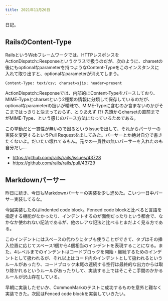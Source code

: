 ```yaml
---
title: 2021年11月26日
---
```


日記。

## RailsのContent-Type

RailsというWebフレームワークでは、HTTPレスポンスをActionDispatch::Responseというクラスで扱うのだが、次のように、charsetの後にもoptionalなparameterを持つようなContent-Typeをこのインスタンスに入れて取り出すと、optionalなparameterが消えてしまう。

```
Content-Type: text/csv; charset=sjis; header=present
```

ActionDispatch::Responseでは、内部的にContent-Typeをパースしており、MIME-Typeとcharsetという2種類の情報に分類して保存しているのだが、optionalなparameterの扱いが曖昧で、MIME-Typeに含むのか含まないのかがそこまではっきりと決まっておらず、とりあえず (?) 先頭からcharsetの直前までがMIME-Type、という感じのパース方法になっているためである。

この挙動だと一貫性が無いので困るというIssueを出して、それからパーサーの実装を変更するというPull Requestを出してみた。パーサーとか絶対自分で書きたくないよ。だいたい壊れてるもん。元々の一貫性の無いパーサーを入れたのも自分だし…

- <https://github.com/rails/rails/issues/43728>
- <https://github.com/rails/rails/pull/43729>

## Markdownパーサー

昨日に続き、今日もMarkdownパーサーの実装を少し進めた。こいつ一日中パーサー実装してるな。

今回実装したのはIndented code block。Fenced code blockと比べると言語を指定する機能がなかったり、インデントするのが面倒だったりという都合で、なかなか使われない記法であるが、他のレアな記法と比べるとまだよく見る方である。

このインデントにはスペースの代わりにタブも使うことができて、タブはその挿入位置に応じてスペース1個から4個相当のインデントを表現することになる。また、4レベルまでのインデントはコードブロックを開始・継続するためのインデントとして扱われるが、それ以上はコード内のインデントとして扱われるというルールがあったり、コードブロック末尾の連続する空行は最終的な出力からは取り除かれるというルールがあったりして、実装する上ではそこそこ手間のかかるルールが沢山存在している。

早朝に実装したせいか、CommonMarkのテストに成功するものを意外と難なく実装できた。次回はFenced code blockを実装していきたい。

